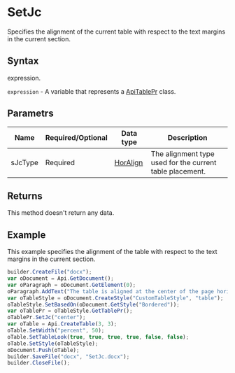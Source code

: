 # SetJc

Specifies the alignment of the current table with respect to the text margins in the current section.

## Syntax

expression.

`expression` - A variable that represents a [ApiTablePr](../ApiTablePr.md) class.

## Parametrs

| **Name** | **Required/Optional** | **Data type** | **Description** |
| ------------- | ------------- | ------------- | ------------- |
| sJcType | Required | [HorAlign](../../../Enumerations/HorAlign.md) | The alignment type used for the current table placement. |

## Returns

This method doesn't return any data.

## Example

This example specifies the alignment of the table with respect to the text margins in the current section.

```javascript
builder.CreateFile("docx");
var oDocument = Api.GetDocument();
var oParagraph = oDocument.GetElement(0);
oParagraph.AddText("The table is aligned at the center of the page horizontally:");
var oTableStyle = oDocument.CreateStyle("CustomTableStyle", "table");
oTableStyle.SetBasedOn(oDocument.GetStyle("Bordered"));
var oTablePr = oTableStyle.GetTablePr();
oTablePr.SetJc("center");
var oTable = Api.CreateTable(3, 3);
oTable.SetWidth("percent", 50);
oTable.SetTableLook(true, true, true, true, false, false);
oTable.SetStyle(oTableStyle);
oDocument.Push(oTable);
builder.SaveFile("docx", "SetJc.docx");
builder.CloseFile();
```